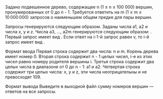 Задано подвешенное дерево, содержащее n (1 ≤ n ≤ 100  000) вершин, пронумерованных от 0 до n - 1. Требуется ответить на m (1 ≤ m ≤ 10 000 000) запросов о наименьшем общем предке для пары вершин.

Запросы генерируются следующим образом. Заданы числа a1, a2 и числа x, y и z. Числа a3, …, a2m генерируются следующим образом: . Первый запрос имеет вид . Если ответ на i-1-й запрос равен v, то i-й запрос имеет вид .

Формат ввода
Первая строка содержит два числа: n и m. Корень дерева имеет номер 0. Вторая строка содержит n - 1 целых чисел, i-е из этих чисел равно номеру родителя вершины i. Третья строка содержит два целых числа в диапазоне от 0 до n - 1: a1 и a2. Четвертая строка содержит три целых числа: x, y и z, эти числа неотрицательны и не превосходят 109.

Формат вывода
Выведите в выходной файл сумму номеров вершин — ответов на все запросы.


